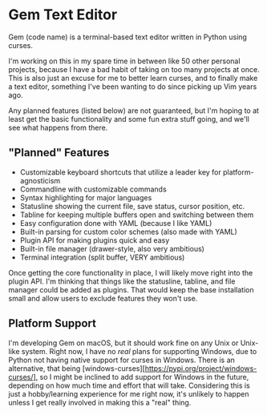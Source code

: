# Gem Text Editor

Gem (code name) is a terminal-based text editor written in Python using curses.

I'm working on this in my spare time in between like 50 other personal projects, because I have a bad habit of taking on too many projects at once. This is also just an excuse for me to better learn curses, and to finally make a text editor, something I've been wanting to do since picking up Vim years ago.

Any planned features (listed below) are not guaranteed, but I'm hoping to at least get the basic functionality and some fun extra stuff going, and we'll see what happens from there.

## "Planned" Features
* Customizable keyboard shortcuts that utilize a leader key for platform-agnosticism
* Commandline with customizable commands
* Syntax highlighting for major languages
* Statusline showing the current file, save status, cursor position, etc.
* Tabline for keeping multiple buffers open and switching between them
* Easy configuration done with YAML (because I like YAML)
* Built-in parsing for custom color schemes (also made with YAML)
* Plugin API for making plugins quick and easy
* Built-in file manager (drawer-style, also very ambitious)
* Terminal integration (split buffer, VERY ambitious)

Once getting the core functionality in place, I will likely move right into the plugin API. I'm thinking that things like the statusline, tabline, and file manager could be added as plugins. That would keep the base installation small and allow users to exclude features they won't use.

## Platform Support
I'm developing Gem on macOS, but it should work fine on any Unix or Unix-like system. Right now, I have no *real* plans for supporting Windows, due to Python not having native support for curses in Windows. There is an alternative, that being [windows-curses][https://pypi.org/project/windows-curses/], so I might be inclined to add support for Windows in the future, depending on how much time and effort that will take. Considering this is just a hobby/learning experience for me right now, it's unlikely to happen unless I get really involved in making this a "real" thing.
